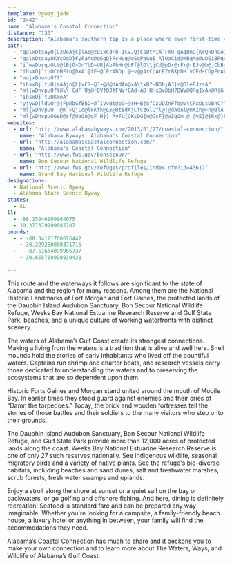 ```yaml
---
template: byway.jade
id: "2442"
name: "Alabama's Coastal Connection"
distance: "130"
description: "Alabama's southern tip is a place where even first-time visitors find a connection. Here, you can experience the links between the traditions of the Deep South and a more laid-back island lifestyle, between the wildlife of thousands of acres of preserved lands and a beachfront vacation, and between the gunships of past naval battles and the countless recreational opportunities of the present. Make your own connection from the moment you take in one of the area's exceptional sights. As you journey on the route, see the sun sinking into the warm Gulf of Mexico, the weathered halls of a 150-year-old brick fort, the flutter of a colorful neo-tropical migrant bird, or a fishing boat easing from the dock at sunrise."
path: 
  - "qalxDtsayO{CzDoAjC]lAq@zDIxCdFh~ICvJQjCsBtMiA`FmU~gAqBnG{KrQkDnCo@X}^fLuNtFaTdEgc@bKm@Ag@M}C_C_A_@kA@kI|@cBFqDYwBm@mOqFeMiDeTmFkEm@}EImHNcL`@cG`@m[|EJfCK`BYlAqAxC{[`i@kuAf_CwcBjfCoG`Kyh@nv@aBlCi@fAg@jBK`CBr~@M|m@Hrs@}]Io@DgF`BfArE`B|IgL\\wGzBgL|CqOh@eEAqAQkC_Aeb@kYuDgB}F_B"
  - "qalxDtsayOKYcDgD}FyFaAq@qGgD}RsHug@oSgPaGuE_A}OaCid@kBqMa@uDEiBRqCdAoa@|UkFxBka@|Leu@`V_g@nO"
  - "i`wwDbsquOLt@lBjO~DnYbD~UR|AbAhHn@bFf@lD\\jCd@pDr@rFr@rEJv@b@jCbBdJxJ`b@pAzHhTf{AtA`H|F|U`AlEp@rEh@zEzExi@hApItF|[vHv]lBbLxArM`@rLCtAW~BwBfH_@lBQ|BuACu@XuClFeCrBUp@MrBSrAcE`M_@hCi@xN?x@f@fEIrFBzDY`BY^aC|AiA`AsDfHiBrBwAlAqBrAaA^m@Di@McAw@kAsAuBcD}@sByBwHy@aBw@aAsBsAmBe@oCI}@PuBpA}@rAm@jBGfCJbCd@jCvCbJDLDNJ`@Hd@Ff@DN@NBVD`IzArORp^J|BX~BfA|E`AtCtB~ClFtF`F`GlAvB~AnEZvAh@bErCb^`CfNfFjVj@lDdAtLx@lQf@zG\\rCvArFdAvFn@pGzC~hAPtLf@lJ|@nFzBnIRlANxBBpCiA|SD`Ff@nHdBrP~EbX^lCXzC~@rN^bDr@pDfE`MbAfEx@lGpBdS|CnQ^xDpBbe@`D~PNlEGvAm@fD}@dCaCjDmAvAmDxFaWdlAiAhHQtDB|EvBnn@GrDSfFCzCNpCv@`Ep@fBzEtJtAxD`E`QhAtG`@~GFnF^vDxMth@b@jBf@rBPz@~AxGd@xBrFzVX`Ar@fBfA~AdB~AjFnDdBvBt@xA^lAZ`BTpB?xEQnPOj]R|FhA`NlAhMl@fKFbCBrQNjE`AnNXrKJne@b@jGJnCOjD_EbUMxBW`Q\\rXM`OTlF~^rmFl@v]OlGaAtQ?tBJhDx@nKNnGC~Bw@nRHhK`@lIxDx_@^lIZtOBfJ\\pTtEl|CNnC^~B`@lArDjHf@xBT`CBbQeAb\\s@rDyDtK_@xB]`FcIVcBNa@D_Cn@iFrB_@RMHYLMJcFzD{HbGiGzGaErFkDfKmEtMcEbWmEvWyEdYgCtOuBrVyCt]kCh[{Cj^{Cd^aBlRM~AgAtPaAbOa@bLQzGWxGOjEEnAiAlN@p@HVPFX?Z?H?Z?NyBt@iBRR_@l@UfABb@Cp@@jA?xA?~C?pJArR@nH@bJCpS?lJE`HAzC@~@C`AErAKt@OPwBhIWf@g@ZmAnAg@z@qAlCaA|Cg@vBUhBGtAAnEA`G?bF?fN?`@W?sE?qE?sE@wDBKAuCZmBd@aEvA{\\|NglBjy@gh@`Vsa@vPe[~M_HbDoHjCyInCuN~C_OpB_QrAiEEad@kEyJoA{GmAgSqEo`@iLkJeDoDaBeEaCuUePmFiDwGsDiiBoy@oNaGmLqFSHGJOZ?|@Obr@WdEa@vCiy@r}CmJl]eB|DqNbQ"
  - "ihsxDj`tuOCrHFto@DxA`@fE~@`ErAhDp`@~v@pArCpArEZrBXpDH`vCEd~CDpEnAbIHdBOrpAWpO?`w@QdbALlbCE|fBNtuAEjgAPxdC\\bfBOvE]jCu@pCgBlDeGnG{OhOuMhPkb@fk@qAvBkAlCiAhFWlCKnC?fATtEfK|}@VrE?lCMrEk@xF_Lvo@m@dGc@`IGzETn}CX|{BOvBa@lBeA`CaBjByAz@oBp@wrAhNqEXyh@jBuE^wGlA_w@`QkCf@wGx@kq@zD{B^qDHcMEyCNgDh@wMtFwJ`GiOzOmKnOiD`GcIxPyA`FiBpIq@jAaAXaBSqImCaFmB}Aw@eCgCqBgDeByGuAaDs@kAqAoAaC}Agf@uPuYwEsC]kHyAaEgB}KsG{CmAuDq@gPsBgCe@{Bs@cAEwAJ[G{SaQgCmCiWiNgGgCaA_Am@sALkAcCeBOy@FoFKmNBaQm\\E_BGiCe@e`@uLgImBaWaHqVsH}Au@}AiA[a@?@iA|@aA^_OtCmBj@aD~AmGtEoCdAq@PcCRw\\CcQJ_CD_D\\awAf[wDr@eAHcBCaCg@qSyGwDm@yBQwoAYkNJoeAKgBBmCTqB\\yBr@mB~@mA~@yE|E_LlM_DxCiDxD}CjCaB|@aBn@}AFoGrB{MrBaB?aGj@sF?yGe@gBa@aEq@s@WMQ[]oKnDoG|AyF`AiJf@on@Ea`@[mUeAsIaA"
  - "mujxDnu~uO??"
  - "ihsxDj`tuO|aAAjn@L|vC?~@J~@d@dAdAn@xA\\xB?~NObjAJ|r@GleBJzsA"
  - "ml{wDhvpuO?l@\\`CdF`Uj@rDVfDJfFNvfCAd~AD`HHxBv@bH?BWv@QRqIxAk@R{G|@y@RmAl@iZpYg@LuHfHiAl@iBp@uAPuA@kdAgAoCJkC`@mD~AwBdBcBxBqAlCy@rCWjBQ|CGrg@MdBi@`Di@~AkAdC_AlAgAfAkA|@sAp@wGrA{PrCoNlEsDXcICckAh@mx@Qc`@f@oOF{HOmP_E_BS{i@Fg@y@??"
  - "ihsxDj`tuOKmoA"
  - "yjywD|lduOr@jFp@bGfBhO~@`IVvBt@pG~@rH~BjSfCzUDZnFfd@VtCPxDLtDBhC?lDChBIpC[|D[jC_@dCg@hCk@xC_@pBOfASlCGfC?pBFjBBZ?LH|@j@fEPx@HZ~@rDdBlG\\fA|EtQ`BhGx@dE`AnGFb@VdBHf@tAtJTlBjBhMtArJp@dF\\hCpJhq@fCnR"
  - "ml{wDhvpuO`_@K`FQjLo@lFKfk@Lx@RtBdAjCfCzGlQ^l@|@dAdAl@nAZh@Fn@BlA?fAG`AK"
  - "ml{wDhvpuOGsD@sf@UaGu@gF_H}]_AyFU{CKsDG{n@GsF}@aIgGm_@_@yE}@}Rk@}FyAqGkJq[u@}CeDiQyBeNuJyi@a@eAi@}@gM}NaAmAQmAO_GTgEVyC"
websites: 
  - url: "http://www.alabamabyways.com/2013/01/27/coastal-connection/"
    name: "Alabama Byways: Alabama's Coastal Connection"
  - url: "http://alabamascoastalconnection.com/"
    name: "Alabama's Coastal Connection"
  - url: "http://www.fws.gov/bonsecour/"
    name: Bon Secour National Wildlife Refuge
  - url: "http://www.fws.gov/refuges/profiles/index.cfm?id=43617"
    name: Grand Bay National Wildlife Refuge
designations: 
  - National Scenic Byway
  - Alabama State Scenic Byway
states: 
  - AL
ll: 
  - -88.15946999964075
  - 30.377379999687207
bounds: 
  - - -88.34121700016442
    - 30.229280000371716
  - - -87.51654099966737
    - 30.655768999839438

---
```


This route and the waterways it follows are significant to the state of Alabama and the region for many reasons. Among them are the National Historic Landmarks of Fort Morgan and Fort Gaines, the protected lands of the Dauphin Island Audubon Sanctuary, Bon Secour National Wildlife Refuge, Weeks Bay National Estuarine Research Reserve and Gulf State Park, beaches, and a unique culture of working waterfronts with distinct scenery.

The waters of Alabama’s Gulf Coast create its strongest connections. Making a living from the waters is a tradition that is alive and well here. Shell mounds hold the stories of early inhabitants who lived off the
bountiful waters. Captains run shrimp and charter boats, and research vessels carry those dedicated to understanding the waters and to preserving the ecosystems that are so dependent upon them.

Historic Forts Gaines and Morgan stand united around the mouth of Mobile Bay. In earlier times they stood guard against enemies and their cries of “Damn the torpedoes.” Today, the brick and wooden fortresses tell the stories of those battles and their soldiers to the many visitors who step onto their grounds.

The Dauphin Island Audubon Sanctuary, Bon Secour National Wildlife Refuge, and Gulf State Park provide more than 12,000 acres of protected lands along the coast. Weeks Bay National Estuarine Research Reserve is one of only 27 such reserves nationally. See indigenous wildlife, seasonal migratory birds and a variety of native plants. See the refuge's bio-diverse habitats, including beaches and sand dunes, salt and freshwater marshes, scrub forests, fresh water swamps and uplands.

Enjoy a stroll along the shore at sunset or a quiet sail on the bay or backwaters, or go golfing and offshore fishing. And here, dining is definitely recreation! Seafood is standard fare and can be prepared any way imaginable. Whether you're looking for a campsite, a family-friendly beach house, a luxury hotel or anything in between, your family will find the accommodations they need.

Alabama’s Coastal Connection has much to share and it beckons you to make your own connection and to learn
more about The Waters, Ways, and Wildlife of Alabama’s Gulf Coast.